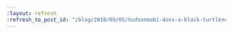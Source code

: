 ```yaml
---
:layout: refresh
:refresh_to_post_id: "/blog/2010/09/05/hudsonmobi-dons-a-black-turtleneck-and-jumps-to-ios4"
---
```

